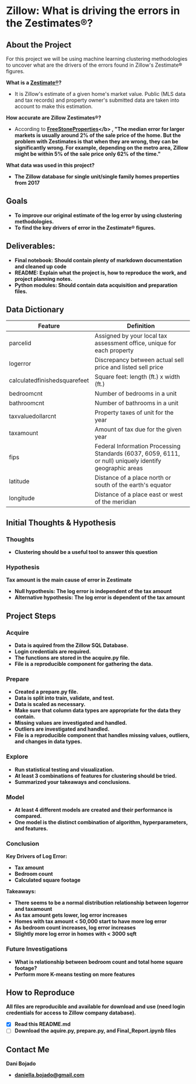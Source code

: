 # Zillow: What is driving the errors in the Zestimates®?

## About the Project
For this project we will be using machine learning clustering methodologies to uncover what are the drivers of the errors found in Zillow's Zestimate® figures. 

<b>What is a [Zestimate®](https://www.zillow.com/zestimate/#acc)?</b> 
- It is Zillow's estimate of a given home's market value. Public (MLS data and tax records) and property owner's submitted data are taken into account to make this estimation. 

<b>How accurate are Zillow Zestimates®?</b> 
- According to <b>[FreeStoneProperties](https://www.freestoneproperties.com/blog/truth-zillow-zestimates/#:~:text=Is%20a%20Zillow%20Zestimate%20High,about%20the%20accuracy%20of%20Zestimates.&text=For%20example%2C%20depending%20on%20the,only%2062%25%20of%20the%20time.)</b> ,
"The median error for larger markets is usually around 2% of the sale price of the home. But the problem with Zestimates is that when they are wrong, they can be significantly wrong. For example, depending on the metro area, Zillow might be within 5% of the sale price only 62% of the time."   

<b>What data was used in this project?</b> 
- The Zillow database for single unit/single family homes properties from 2017


## Goals
- To improve our original estimate of the log error by using clustering methodologies.
- To find the key drivers of error in the Zestimate® figures.


## Deliverables:
- Final notebook: Should contain plenty of markdown documentation and cleaned up code
- README: Explain what the project is, how to reproduce the work, and project planning notes.
- Python modules: Should contain data acquisition and preparation files.


## Data Dictionary
| Feature | Definition |
|---------------------------|--------------------------------------------------------------------------------------------------------------|
| parcelid                       | Assigned by your local tax assessment office, unique for each property | 
| logerror                       | Discrepancy between actual sell price and listed sell price |  
| calculatedfinishedsquarefeet   | Square feet: length (ft.) x width (ft.) |  
| bedroomcnt                     | Number of bedrooms in a unit |  
| bathroomcnt                    | Number of bathrooms in a unit | 
| taxvaluedollarcnt              | Property taxes of unit for the year |
| taxamount                      | Amount of tax due for the given year |  
| fips                           | Federal Information Processing Standards (6037, 6059, 6111, or null) uniquely identify geographic areas | 
| latitude                       | Distance of a place north or south of the earth's equator |
| longitude                      | Distance of a place east or west of the meridian |


## Initial Thoughts & Hypothesis
### Thoughts
- Clustering should be a useful tool to answer this question

### Hypothesis
Tax amount is the main cause of error in Zestimate  
- Null hypothesis: The log error is independent of the tax amount 
- Alternative hypothesis: The log error is dependent of the tax amount  

## Project Steps
### Acquire
- Data is aquired from the Zillow SQL Database.
- Login credentials are required.
- The functions are stored in the acquire.py file.
- File is a reproducible component for gathering the data.

### Prepare
- Created a prepare.py file. 
- Data is split into train, validate, and test. 
- Data is scaled as necessary.
- Make sure that column data types are appropriate for the data they contain.
- Missing values are investigated and handled.
- Outliers are investigated and handled.
- File is a reproducible component that handles missing values, outliers, and changes in data types. 

### Explore
- Run statistical testing and visualization.
- At least 3 combinations of features for clustering should be tried.
- Summarized your takeaways and conclusions.  

### Model
- At least 4 different models are created and their performance is compared. 
- One model is the distinct combination of algorithm, hyperparameters, and features.


### Conclusion
<b>Key Drivers of Log Error:</b>
- Tax amount 
- Bedroom count 
- Calculated square footage

<b>Takeaways:</b> 
- There seems to be a normal distribution relationship between logerror and taxamount
- As tax amount gets lower, log error increases
- Homes with tax amount < 50,000 start to have more log error
- As bedroom count increases, log error increases
- Slightly more log error in homes with < 3000 sqft

### Future Investigations
- What is relationship between bedroom count and total home square footage?
- Perform more K-means testing on more features 

## How to Reproduce
All files are reproducible and available for download and use (need login credentials for access to Zillow company database).
- [x] Read this README.md
- [ ] Download the aquire.py, prepare.py, and Final_Report.ipynb files

## Contact Me  
Dani Bojado
- daniella.bojado@gmail.com 

